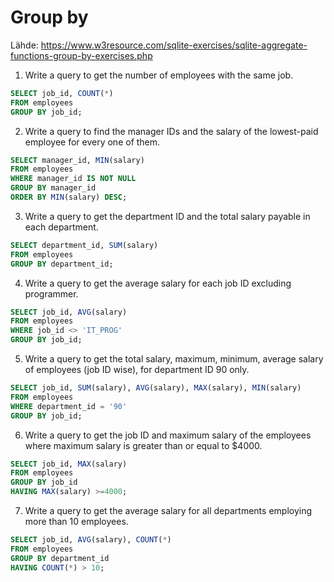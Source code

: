 # Group by

Lähde: https://www.w3resource.com/sqlite-exercises/sqlite-aggregate-functions-group-by-exercises.php

1.  Write a query to get the number of employees with the same job.
```SQL
SELECT job_id, COUNT(*)
FROM employees
GROUP BY job_id;
```

2. Write a query to find the manager IDs and the salary of the lowest-paid employee for every one of them.
```SQL
SELECT manager_id, MIN(salary)
FROM employees
WHERE manager_id IS NOT NULL
GROUP BY manager_id
ORDER BY MIN(salary) DESC;
```


3.  Write a query to get the department ID and the total salary payable in each department.
```SQL
SELECT department_id, SUM(salary)
FROM employees 
GROUP BY department_id;
```


4.  Write a query to get the average salary for each job ID excluding programmer.
```SQL
SELECT job_id, AVG(salary) 
FROM employees 
WHERE job_id <> 'IT_PROG' 
GROUP BY job_id;
```


5.  Write a query to get the total salary, maximum, minimum, average salary of employees (job ID wise), for department ID 90 only.
```SQL
SELECT job_id, SUM(salary), AVG(salary), MAX(salary), MIN(salary)
FROM employees 
WHERE department_id = '90' 
GROUP BY job_id;
```


6.  Write a query to get the job ID and maximum salary of the employees where maximum salary is greater than or equal to $4000.
```SQL
SELECT job_id, MAX(salary) 
FROM employees 
GROUP BY job_id 
HAVING MAX(salary) >=4000;
```


7.  Write a query to get the average salary for all departments employing more than 10 employees.
```SQL
SELECT job_id, AVG(salary), COUNT(*) 
FROM employees 
GROUP BY department_id
HAVING COUNT(*) > 10;
```
